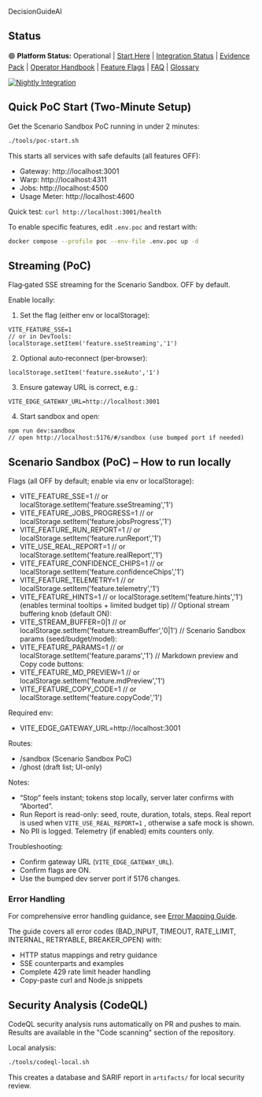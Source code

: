 DecisionGuideAI

## Status

🟢 **Platform Status:** Operational | [Start Here](./artifacts/start-here.html) | [Integration Status](./artifacts/integration-status.html) | [Evidence Pack](./artifacts/index.html) | [Operator Handbook](./docs/OPERATOR_HANDBOOK.md) | [Feature Flags](./artifacts/flags.html) | [FAQ](./artifacts/faq.md) | [Glossary](./artifacts/glossary.md)

[![Nightly Integration](https://img.shields.io/badge/Nightly%20Integration-%E2%9C%85%20Passing-brightgreen)](./artifacts/integration-status.html)

## Quick PoC Start (Two-Minute Setup)

Get the Scenario Sandbox PoC running in under 2 minutes:

```bash
./tools/poc-start.sh
```

This starts all services with safe defaults (all features OFF):
- Gateway: http://localhost:3001
- Warp: http://localhost:4311
- Jobs: http://localhost:4500
- Usage Meter: http://localhost:4600

Quick test: `curl http://localhost:3001/health`

To enable specific features, edit `.env.poc` and restart with:
```bash
docker compose --profile poc --env-file .env.poc up -d
```

## Streaming (PoC)

Flag‑gated SSE streaming for the Scenario Sandbox. OFF by default.

Enable locally:

1) Set the flag (either env or localStorage):
```
VITE_FEATURE_SSE=1
// or in DevTools:
localStorage.setItem('feature.sseStreaming','1')
```
2) Optional auto‑reconnect (per‑browser):
```
localStorage.setItem('feature.sseAuto','1')
```
3) Ensure gateway URL is correct, e.g.:
```
VITE_EDGE_GATEWAY_URL=http://localhost:3001
```
4) Start sandbox and open:
```
npm run dev:sandbox
// open http://localhost:5176/#/sandbox (use bumped port if needed)
```

## Scenario Sandbox (PoC) – How to run locally

Flags (all OFF by default; enable via env or localStorage):
- VITE_FEATURE_SSE=1                  // or localStorage.setItem('feature.sseStreaming','1')
- VITE_FEATURE_JOBS_PROGRESS=1        // or localStorage.setItem('feature.jobsProgress','1')
- VITE_FEATURE_RUN_REPORT=1           // or localStorage.setItem('feature.runReport','1')
- VITE_USE_REAL_REPORT=1              // or localStorage.setItem('feature.realReport','1')
- VITE_FEATURE_CONFIDENCE_CHIPS=1     // or localStorage.setItem('feature.confidenceChips','1')
- VITE_FEATURE_TELEMETRY=1            // or localStorage.setItem('feature.telemetry','1')
- VITE_FEATURE_HINTS=1               // or localStorage.setItem('feature.hints','1')
  (enables terminal tooltips + limited budget tip)
// Optional stream buffering knob (default ON):
- VITE_STREAM_BUFFER=0|1             // or localStorage.setItem('feature.streamBuffer','0|1')
// Scenario Sandbox params (seed/budget/model):
- VITE_FEATURE_PARAMS=1              // or localStorage.setItem('feature.params','1')
// Markdown preview and Copy code buttons:
- VITE_FEATURE_MD_PREVIEW=1          // or localStorage.setItem('feature.mdPreview','1')
- VITE_FEATURE_COPY_CODE=1           // or localStorage.setItem('feature.copyCode','1')

Required env:
- VITE_EDGE_GATEWAY_URL=http://localhost:3001

Routes:
- /sandbox  (Scenario Sandbox PoC)
- /ghost    (draft list; UI-only)

Notes:
- “Stop” feels instant; tokens stop locally, server later confirms with “Aborted”.
- Run Report is read-only: seed, route, duration, totals, steps. Real report is used when `VITE_USE_REAL_REPORT=1` , otherwise a safe mock is shown.
- No PII is logged. Telemetry (if enabled) emits counters only.

Troubleshooting:
- Confirm gateway URL (`VITE_EDGE_GATEWAY_URL`).
- Confirm flags are ON.
- Use the bumped dev server port if 5176 changes.

### Error Handling
For comprehensive error handling guidance, see [Error Mapping Guide](docs/ERROR-MAPPING-GUIDE.md).

The guide covers all error codes (BAD_INPUT, TIMEOUT, RATE_LIMIT, INTERNAL, RETRYABLE, BREAKER_OPEN) with:
- HTTP status mappings and retry guidance
- SSE counterparts and examples
- Complete 429 rate limit header handling
- Copy-paste curl and Node.js snippets

## Security Analysis (CodeQL)

CodeQL security analysis runs automatically on PR and pushes to main. Results are available in the "Code scanning" section of the repository.

Local analysis:
```bash
./tools/codeql-local.sh
```

This creates a database and SARIF report in `artifacts/` for local security review.
